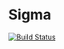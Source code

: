 # Sigma

[![Build Status](https://travis-ci.org/zenna/Sigma.jl.svg?branch=master)](https://travis-ci.org/zenna/Sigma.jl)
